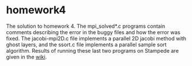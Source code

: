 # homework4

The solution to homework 4.  The mpi_solved*.c programs contain comments describing the error in the buggy files and how the error was fixed. The jacobi-mpi2D.c file implements a parallel 2D jacobi method with ghost layers, and the ssort.c file implements a parallel sample sort algorithm.  Results of running these last two programs on Stampede are given in the [wiki](https://github.com/gavin-stewart/HPC-HW4/wiki).
